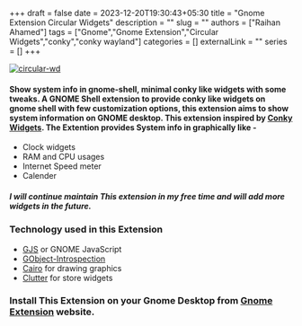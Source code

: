 +++
draft = false
date = 2023-12-20T19:30:43+05:30
title = "Gnome Extension Circular Widgets"
description = ""
slug = ""
authors = ["Raihan Ahamed"]
tags = ["Gnome","Gnome Extension","Circular Widgets","conky","conky wayland"]
categories = []
externalLink = ""
series = []
+++

[![circular-wd][def]](https://extensions.gnome.org/extension-data/screenshots/screenshot_5530.gif)

#### Show system info in gnome-shell, minimal conky like widgets with some tweaks. A GNOME Shell extension to provide conky like widgets on gnome shell with few customization options, this extension aims to show system information on GNOME desktop. This extension inspired by [Conky Widgets](https://github.com/brndnmtthws/conky). The Extention provides System info in graphically like -
- Clock widgets
- RAM and CPU usages
- Internet Speed meter
- Calender

##### I will continue maintain This extension in my free time and will add more widgets in the future.
### Technology used in this Extension
- [GJS](https://gjs.guide/) or GNOME JavaScript
- [GObject-Introspection](https://gitlab.gnome.org/GNOME/gobject-introspection)
- [Cairo](https://www.cairographics.org/) for drawing graphics
- [Clutter](https://mutter.gnome.org/clutter/) for store widgets

### Install This Extension on your Gnome Desktop from [Gnome Extension]() website.

[def]: /images/screenshot_5530.gif